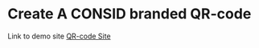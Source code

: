 # Create A CONSID branded QR-code

Link to demo site
[QR-code Site](https://filiphuhta.se/consid-qr-code/)
